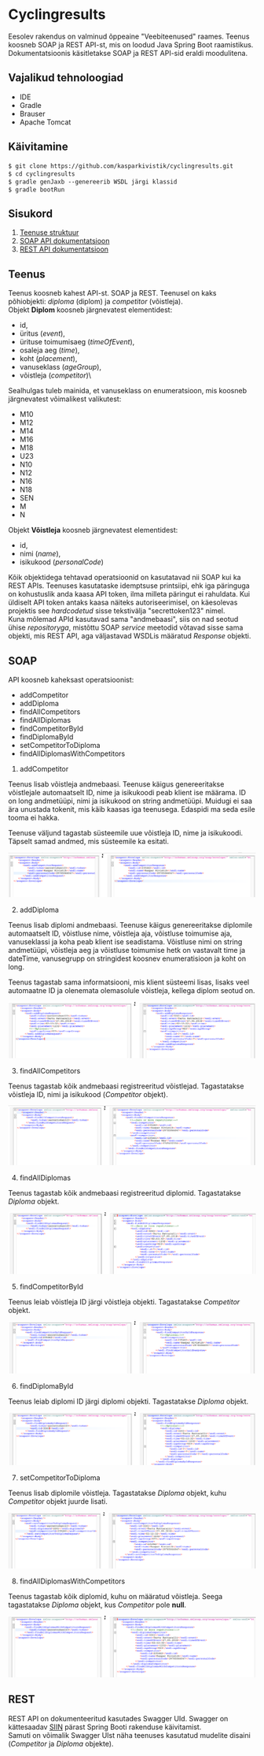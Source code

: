 # Cyclingresults

Eesolev rakendus on valminud õppeaine "Veebiteenused" raames. Teenus koosneb SOAP ja REST API-st,
mis on loodud Java Spring Boot raamistikus. Dokumentatsioonis käsitletakse SOAP ja REST API-sid eraldi moodulitena.

## Vajalikud tehnoloogiad

- IDE
- Gradle
- Brauser
- Apache Tomcat

## Käivitamine

```
$ git clone https://github.com/kasparkivistik/cyclingresults.git
$ cd cyclingresults
$ gradle genJaxb --genereerib WSDL järgi klassid
$ gradle bootRun
```

## Sisukord

1. [Teenuse struktuur](#Teenus)
2. [SOAP API dokumentatsioon](#SOAP)
3. [REST API dokumentatsioon](#REST)

## Teenus

Teenus koosneb kahest API-st. SOAP ja REST.
Teenusel on kaks põhiobjekti: _diploma_ (diplom) ja _competitor_ (võistleja).  
Objekt **Diplom** koosneb järgnevatest elementidest:  
- id,
- üritus (_event_),
- ürituse toimumisaeg (_timeOfEvent_),
- osaleja aeg (_time_),
- koht (_placement_),
- vanuseklass (_ageGroup_),
- võistleja (_competitor_)\


Sealhulgas tuleb mainida, et vanuseklass on enumeratsioon, mis koosneb järgnevatest võimalikest valikutest:
- M10
- M12
- M14
- M16
- M18
- U23
- N10
- N12
- N16
- N18
- SEN
- M
- N


Objekt **Võistleja** koosneb järgnevatest elementidest:  
- id,
- nimi (_name_),
- isikukood (_personalCode_)

Kõik objektidega tehtavad operatsioonid on kasutatavad nii SOAP kui ka REST APIs. Teenuses kasutataske idemptsuse printsiipi, ehk iga päringuga on kohustuslik anda kaasa API token, ilma milleta päringut ei rahuldata.
Kui üldiselt API token antaks kaasa näiteks autoriseerimisel, on käesolevas projektis see _hardcodetud_ sisse tekstivälja "secrettoken123" nimel.
\
Kuna mõlemad APId kasutavad sama "andmebaasi", siis on nad seotud ühise _repositoryga_, mistõttu SOAP _service_ meetodid võtavad sisse sama objekti, mis REST API, aga väljastavad WSDLis määratud _Response_ objekti.
## SOAP

API koosneb kaheksast operatsioonist:
- addCompetitor
- addDiploma
- findAllCompetitors
- findAllDiplomas
- findCompetitorById
- findDiplomaById
- setCompetitorToDiploma
- findAllDiplomasWithCompetitors


1. addCompetitor

Teenus lisab võistleja andmebaasi. Teenuse käigus genereeritakse võistlejale automaatselt ID, nime ja isikukoodi peab klient ise määrama.
ID on long andmetüüpi, nimi ja isikukood on string andmetüüpi. Muidugi ei saa ära unustada tokenit, mis käib kaasas iga teenusega. Edaspidi ma seda esile tooma ei hakka.


Teenuse väljund tagastab süsteemile uue võistleja ID, nime ja isikukoodi. Täpselt samad andmed, mis süsteemile ka esitati.

![addProduct](src/main/resources/assets/addCompetitor.png)


2. addDiploma

Teenus lisab diplomi andmebaasi. Teenuse käigus genereeritakse diplomile automaatselt ID, võistluse nime, võistleja aja, võistluse toimumise aja, vanuseklassi ja koha peab klient ise seadistama.
Võistluse nimi on string andmetüüpi, võistleja aeg ja võistluse toimumise hetk on vastavalt time ja dateTime, vanusegrupp on stringidest koosnev enumeratisioon ja koht on long.

Teenus tagastab sama informatsiooni, mis klient süsteemi lisas, lisaks veel automaatne ID ja olenemata olemasolule võistleja, kellega diplom seotud on.


![addProduct](src/main/resources/assets/addDiploma.png)


3. findAllCompetitors

Teenus tagastab kõik andmebaasi registreeritud võistlejad. Tagastatakse võistleja ID, nimi ja isikukood (_Competitor_ objekt).

![addProduct](src/main/resources/assets/findAllCompetitors.png)


4. findAllDiplomas

Teenus tagastab kõik andmebaasi registreeritud diplomid. Tagastatakse _Diploma_ objekt.

![addProduct](src/main/resources/assets/findAllDiplomas.png)


5. findCompetitorById

Teenus leiab võistleja ID järgi võistleja objekti. Tagastatakse _Competitor_ objekt.

![addProduct](src/main/resources/assets/findCompetitorById.png)


6. findDiplomaById

Teenus leiab diplomi ID järgi diplomi objekti. Tagastatakse _Diploma_ objekt.


![addProduct](src/main/resources/assets/findDiplomaById.png)


7. setCompetitorToDiploma

Teenus lisab diplomile võistleja. Tagastatakse _Diploma_ objekt, kuhu _Competitor_ objekt juurde lisati.

![addProduct](src/main/resources/assets/setCompetitorToDiploma.png)


8. findAllDiplomasWithCompetitors

Teenus tagastab kõik diplomid, kuhu on määratud võistleja. Seega tagastatakse _Diploma_ objekt, kus _Competitor_ pole **null**.

![addProduct](src/main/resources/assets/findAllDiplomasWithCompetitors.png)


## REST

REST API on dokumenteeritud kasutades Swagger UId.
Swagger on kättesaadav [SIIN](http://localhost:8080/swagger-ui.html) pärast Spring Booti rakenduse käivitamist.\
Samuti on võimalik Swagger UIst näha teenuses kasutatud mudelite disaini (_Competitor_ ja _Diploma_ objekte).